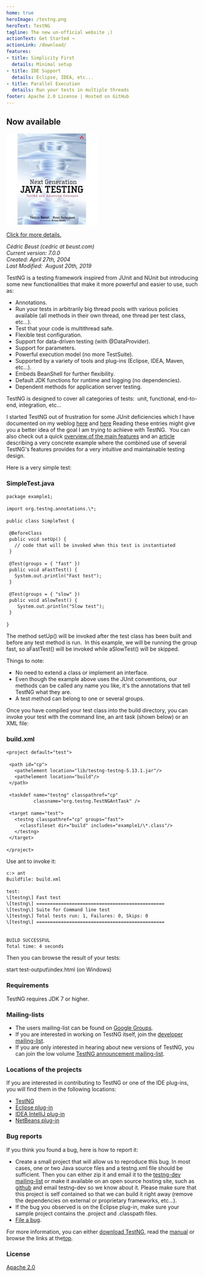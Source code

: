 ```yaml
---
home: true
heroImage: /testng.png
heroText: TestNG
tagline: The new un-official website ;)
actionText: Get Started →
actionLink: /download/
features:
- title: Simplicity First
  details: Minimal setup
- title: IDE Support 
  details: Eclipse, IDEA, etc...
- title: Parallel Execution
  details: Run your tests in multiple threads
footer: Apache 2.0 License | Hosted on GitHub
---
```


Now available
-------------

 [![](./pics/book-cover.jpg)](book.html) 

[Click for more details.](book.html)

_Cédric Beust (cedric at beust.com)  
Current version: 7.0.0  
Created: April 27th, 2004  
Last Modified:  August 20th, 2019_

TestNG is a testing framework inspired from JUnit and NUnit but introducing some new functionalities that make it more powerful and easier to use, such as:

*   Annotations.
*   Run your tests in arbitrarily big thread pools with various policies available (all methods in their own thread, one thread per test class, etc...).
*   Test that your code is multithread safe.
*   Flexible test configuration.
*   Support for data-driven testing (with @DataProvider).
*   Support for parameters.
*   Powerful execution model (no more TestSuite).
*   Supported by a variety of tools and plug-ins (Eclipse, IDEA, Maven, etc...).
*   Embeds BeanShell for further flexibility.
*   Default JDK functions for runtime and logging (no dependencies).
*   Dependent methods for application server testing.

TestNG is designed to cover all categories of tests:  unit, functional, end-to-end, integration, etc...

I started TestNG out of frustration for some JUnit deficiencies which I have documented on my weblog [here](https://beust.com/weblog/2004/08/25/testsetup-and-evil-static-methods/) and [here](https://beust.com/weblog/2004/02/08/junit-pain/) Reading these entries might give you a better idea of the goal I am trying to achieve with TestNG.  You can also check out a quick [overview of the main features](https://www.beust.com/weblog/archives/000176.html) and an [article](https://beust.com/weblog/2004/08/18/using-annotation-inheritance-for-testing/) describing a very concrete example where the combined use of several TestNG's features provides for a very intuitive and maintainable testing design.

Here is a very simple test:

### SimpleTest.java
```
package example1;

import org.testng.annotations.\*;

public class SimpleTest {

 @BeforeClass
 public void setUp() {
   // code that will be invoked when this test is instantiated
 }

 @Test(groups = { "fast" })
 public void aFastTest() {
   System.out.println("Fast test");
 }

 @Test(groups = { "slow" })
 public void aSlowTest() {
    System.out.println("Slow test");
 }

}
```
The method setUp() will be invoked after the test class has been built and before any test method is run.  In this example, we will be running the group fast, so aFastTest() will be invoked while aSlowTest() will be skipped.

Things to note:

*   No need to extend a class or implement an interface.
*   Even though the example above uses the JUnit conventions, our methods can be called any name you like, it's the annotations that tell TestNG what they are.
*   A test method can belong to one or several groups.

Once you have compiled your test class into the build directory, you can invoke your test with the command line, an ant task (shown below) or an XML file:

### build.xml
```
<project default="test">

 <path id="cp">
   <pathelement location="lib/testng-testng-5.13.1.jar"/>
   <pathelement location="build"/>
 </path>

 <taskdef name="testng" classpathref="cp"
          classname="org.testng.TestNGAntTask" />

 <target name="test">
   <testng classpathref="cp" groups="fast">
     <classfileset dir="build" includes="example1/\*.class"/>
   </testng>
 </target>

</project>
```
Use ant to invoke it:
```
c:> ant
Buildfile: build.xml

test:
\[testng\] Fast test
\[testng\] ===============================================
\[testng\] Suite for Command line test
\[testng\] Total tests run: 1, Failures: 0, Skips: 0
\[testng\] ===============================================


BUILD SUCCESSFUL
Total time: 4 seconds
```
Then you can browse the result of your tests:

start test-output\\index.html (on Windows)

### Requirements

TestNG requires JDK 7 or higher.

### Mailing-lists

*   The users mailing-list can be found on [Google Groups](https://groups.google.com/group/testng-users).
*   If you are interested in working on TestNG itself, join the [developer mailing-list](https://groups.google.com/group/testng-users).
*   If you are only interested in hearing about new versions of TestNG, you can join the low volume [TestNG announcement mailing-list](https://groups.google.com/group/testng-announcements).

### Locations of the projects

If you are interested in contributing to TestNG or one of the IDE plug-ins, you will find them in the following locations:

*   [TestNG](https://github.com/cbeust/testng/)
*   [Eclipse plug-in](https://github.com/cbeust/testng-eclipse/)
*   [IDEA IntelliJ plug-in](https://github.com/JetBrains/intellij-community/tree/master/plugins/testng)
*   [NetBeans plug-in](https://wiki.netbeans.org/TestNG)

### Bug reports

If you think you found a bug, here is how to report it:

*   Create a small project that will allow us to reproduce this bug. In most cases, one or two Java source files and a testng.xml file should be sufficient. Then you can either zip it and email it to the [testng-dev mailing-list](https://groups.google.com/group/testng-dev) or make it available on an open source hosting site, such as [github](https://github.com) and email testng-dev so we know about it. Please make sure that this project is self contained so that we can build it right away (remove the dependencies on external or proprietary frameworks, etc...).
*   If the bug you observed is on the Eclipse plug-in, make sure your sample project contains the .project and .classpath files.
*   [File a bug](https://github.com/cbeust/testng/issues).

For more information, you can either [download TestNG](download.html), read the [manual](documentation-main.html) or browse the links at the[top](#top).

### License

[Apache 2.0](https://testng.org/license)
